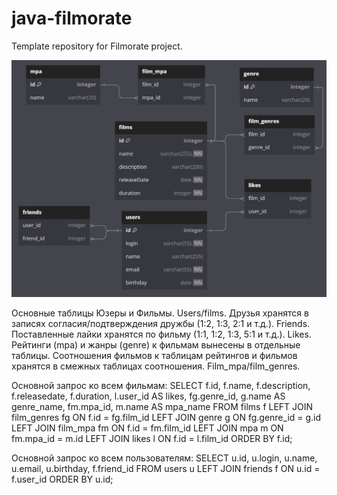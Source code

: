# java-filmorate
Template repository for Filmorate project.

![Screenshot dbdiagram.](/src/main/resources/dbdiagram.png)

Основные таблицы Юзеры и Фильмы. Users/films.
Друзья хранятся в записях согласия/подтверждения дружбы  (1:2, 1:3, 2:1 и т.д.). Friends.
Поставленные лайки хранятся по фильму (1:1, 1:2, 1:3, 5:1 и т.д.). Likes.
Рейтинги (mpa) и жанры (genre) к фильмам вынесены в отдельные таблицы. 
Соотношения фильмов к таблицам рейтингов и фильмов хранятся в смежных таблицах соотношения. Film_mpa/film_genres.


Основной запрос ко всем фильмам:
SELECT f.id, f.name, f.description, f.releasedate, f.duration,
l.user_id AS likes, fg.genre_id, g.name AS genre_name, fm.mpa_id, m.name AS mpa_name
FROM films f
LEFT JOIN film_genres fg ON f.id = fg.film_id
LEFT JOIN genre g ON fg.genre_id = g.id
LEFT JOIN film_mpa fm ON f.id = fm.film_id
LEFT JOIN mpa m ON fm.mpa_id = m.id
LEFT JOIN likes l ON f.id = l.film_id ORDER BY f.id;

Основной запрос ко всем пользователям:
SELECT u.id, u.login, u.name, u.email, u.birthday, f.friend_id
FROM users u
LEFT JOIN friends f ON u.id = f.user_id
ORDER BY u.id;